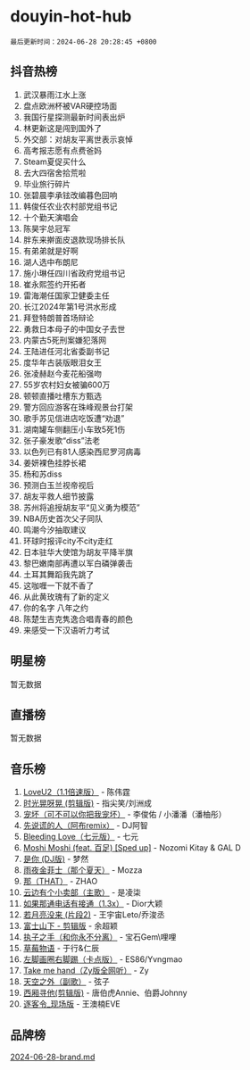 # douyin-hot-hub

`最后更新时间：2024-06-28 20:28:45 +0800`

## 抖音热榜

1. 武汉暴雨江水上涨
1. 盘点欧洲杯被VAR硬控场面
1. 我国行星探测最新时间表出炉
1. 林更新这是闯到国外了
1. 外交部：对胡友平离世表示哀悼
1. 高考报志愿有点费爸妈
1. Steam夏促买什么
1. 去大四宿舍拾荒啦
1. 毕业旅行碎片
1. 张碧晨李承铉改编暮色回响
1. 韩俊任农业农村部党组书记
1. 十个勤天演唱会
1. 陈昊宇总冠军
1. 胖东来擀面皮退款现场排长队
1. 有弟弟就是好啊
1. 湖人选中布朗尼
1. 施小琳任四川省政府党组书记
1. 崔永熙签约开拓者
1. 雷海潮任国家卫健委主任
1. 长江2024年第1号洪水形成
1. 拜登特朗普首场辩论
1. 勇救日本母子的中国女子去世
1. 内蒙古5死刑案嫌犯落网
1. 王陆进任河北省委副书记
1. 度华年古装版眼泪女王
1. 张凌赫赵今麦花船强吻
1. 55岁农村妇女被骗600万
1. 顿顿直播吐槽东方甄选
1. 警方回应游客在珠峰观景台打架
1. 歌手苏见信进店吃饭遭“劝退”
1. 湖南罐车侧翻压小车致5死1伤
1. 张子豪发歌“diss”法老
1. 以色列已有81人感染西尼罗河病毒
1. 姜妍裸色挂脖长裙
1. 杨和苏diss
1. 预测白玉兰视帝视后
1. 胡友平救人细节披露
1. 苏州将追授胡友平“见义勇为模范”
1. NBA历史首次父子同队
1. 鸣潮今汐抽取建议
1. 环球时报评city不city走红
1. 日本驻华大使馆为胡友平降半旗
1. 黎巴嫩南部再遭以军白磷弹袭击
1. 土耳其舞蹈我先跳了
1. 这咖喱一下就不香了
1. 从此黄玫瑰有了新的定义
1. 你的名字 八年之约
1. 陈楚生吉克隽逸合唱青春的颜色
1. 来感受一下汉语听力考试

## 明星榜

暂无数据

## 直播榜

暂无数据

## 音乐榜

1. [LoveU2（1.1倍速版）](https://sf3-cdn-tos.douyinstatic.com/obj/tos-cn-ve-2774/oQMeDffLaEmgMwgCOEMAFCI6INzoFPgWdD0rsa) - 陈伟霆
1. [时光晃呀晃 (剪辑版)](https://sf6-cdn-tos.douyinstatic.com/obj/tos-cn-ve-2774/o8ACeQem3gwI1x3GIYGAfKG0LJebKFRJDwRwyW) - 指尖笑/刘洲成
1. [宠坏（可不可以你把我宠坏）](https://sf3-cdn-tos.douyinstatic.com/obj/tos-cn-ve-2774/ocWI8ft2gd0rAfXKzvKGeMQM6fVLTLfA8UJzwl) - 李俊佑 / 小潘潘（潘柚彤）
1. [先说谎的人（阿布remix）](https://sf5-hl-cdn-tos.douyinstatic.com/obj/tos-cn-ve-2774/owQtOFmAzBgxBKDOYfeCTQTgE9cDORrOQqmCZy) - DJ阿智
1. [Bleeding Love（七元版）](https://sf5-hl-cdn-tos.douyinstatic.com/obj/tos-cn-ve-2774/oEgC9eZFHQ1MfSRnrfkzFp8AayDWqAQMABBgUs) - 七元
1. [Moshi Moshi (feat. 百足) [Sped up]](https://sf5-hl-cdn-tos.douyinstatic.com/obj/tos-cn-ve-2774/ocCPFQcXJLeroaIdQLIGAoeeYM3OAUYGDguHXz) - Nozomi Kitay & GAL D
1. [是你 (DJ版)](https://sf5-hl-cdn-tos.douyinstatic.com/obj/tos-cn-ve-2774/1ec766e572b34c42853ce6315d426850) - 梦然
1. [雨夜金菲士（那个夏天）](https://sf5-hl-cdn-tos.douyinstatic.com/obj/tos-cn-ve-2774/osPmPLDWQBBE2Z6bftCgYwkFaF4pEYEneXaZQs) - Mozza
1. [那（THAT）](https://sf3-cdn-tos.douyinstatic.com/obj/tos-cn-ve-2774/oIIWGeBZCnlGx9tl0gFlCfwlQbj7QWAD8HYAGg) - ZHAO
1. [云边有个小卖部（主歌）](https://sf5-hl-cdn-tos.douyinstatic.com/obj/tos-cn-ve-2774/okvgzOZylLA4WYUHkAhpy5DrCiqAmBjiMIkJp) - 是凌柒
1. [如果那通电话有接通（1.3x）](https://sf5-hl-cdn-tos.douyinstatic.com/obj/tos-cn-ve-2774/ocJeJKhUhAJG8EYZiEFfGFAPkD3beMQ5mwDv1e) - Dior大颖
1. [若月亮没来 (片段2)](https://sf3-cdn-tos.douyinstatic.com/obj/tos-cn-ve-2774/ocQavLLjkCOeDxGyYeIMGgNAIwJ0QXE1Ve3Fzv) - 王宇宙Leto/乔浚丞
1. [富士山下 - 剪辑版](https://sf5-hl-cdn-tos.douyinstatic.com/obj/tos-cn-ve-2774/o4QGmeUZhQXvtC5BDkogeQni8WbdCBUJEYI12v) - 余超颖
1. [执子之手（和你永不分离）](https://sf5-hl-cdn-tos.douyinstatic.com/obj/tos-cn-ve-2774/oU4mUWISThYfqtA61VOl8PAQGeK2LGGQfFCZfY) - 宝石Gem\哩哩
1. [草莓物语](https://sf5-hl-cdn-tos.douyinstatic.com/obj/tos-cn-ve-2774/okynhJ7jEAIIZBfsLgYMEI8QC3WbQNN66RKzhT) - 于行&仁辰
1. [左脚画圈右脚踢（卡点版）](https://sf5-hl-cdn-tos.douyinstatic.com/obj/tos-cn-ve-2774/oAoAIr8BJv8B7W4CEBMsaSfDWrAiF4izwIDMJg) - ES86/Yvngmao
1. [Take me hand（Zy版全网听）](https://sf5-hl-cdn-tos.douyinstatic.com/obj/tos-cn-ve-2774/owyUoUuVpA1I7BiszAYMSqbGseWQw8P7Ea2BiR) - Zy
1. [天空之外（副歌）](https://sf5-hl-cdn-tos.douyinstatic.com/obj/tos-cn-ve-2774/oAYn0BTp8jS8iSyZSHMUWAikyvAWI1c7aiJTr) - 弦子
1. [西厢寻他(剪辑版)](https://sf5-hl-cdn-tos.douyinstatic.com/obj/tos-cn-ve-2774/oUsAVfAQKlRNxEv5qxvIB8o5qmIWUcXbzJKJhw) - 唐伯虎Annie、伯爵Johnny
1. [逐客令_现场版](https://sf3-cdn-tos.douyinstatic.com/obj/tos-cn-ve-2774/okjvqFftEMAIgLPvI8f4MT5CZVyxmDQdBOwjBv) - 王澳楠EVE

## 品牌榜

[2024-06-28-brand.md](2024-06-28-brand.md)
